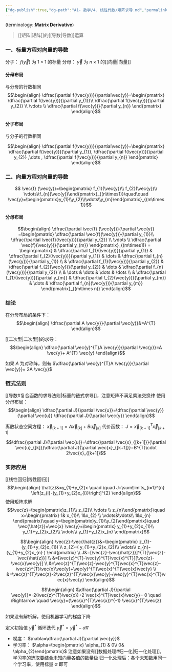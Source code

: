 ```yaml
---
{"dg-publish":true,"dg-path":"A1- 数学/4. 线性代数/矩阵求导.md","permalink":"/A1- 数学/4. 线性代数/矩阵求导/","dgPassFrontmatter":true,"noteIcon":"","created":"2024-05-21T15:20:28.000+08:00","updated":"2025-05-23T16:30:00.000+08:00"}
---
```


(terminology::**Matrix Derivative**)
> [[矩阵\|矩阵]]的[[导数\|导数]]运算
### 一、标量方程对向量的导数
分子： $f(\vec{y})$ 为 $1\times1$ 的标量
分母： $\vec{y}$    为 $n\times1$ 的[[向量\|向量]]
#### 分母布局
与分母的行数相同
$$\begin{align}
\dfrac{\partial f(\vec{y})}{\partial\vec{y}}=\begin{pmatrix}
\dfrac{\partial f(\vec{y})}{\partial y_{1}}\\
\dfrac{\partial f(\vec{y})}{\partial y_{2}} \\
\vdots \\
\dfrac{\partial f(\vec{y})}{\partial y_{n}}
\end{pmatrix} 
\end{align}$$

#### 分子布局
与分子的行数相同

$$\begin{align}
\dfrac{\partial f(\vec{y})}{\partial\vec{y}}=\begin{pmatrix}
\dfrac{\partial f(\vec{y})}{\partial y_{1}},
\dfrac{\partial f(\vec{y})}{\partial y_{2}} ,\dots ,
\dfrac{\partial f(\vec{y})}{\partial y_{n}}
\end{pmatrix} 
\end{align}$$


### 二、向量方程对向量的导数
$$ \vec{f} (\vec{y})=\begin{pmatrix} f_{1}(\vec{y})\\ f_{2}(\vec{y})\\ \vdots\\f_{n}(\vec{y})\end{pmatrix}_{(n\times1)}\quad\quad \vec{y}=\begin{pmatrix}y_{1}\\y_{2}\\\vdots\\y_{m}\end{pmatrix}_{(m\times 1)}$$

#### 分母布局

$$\begin{align}
\dfrac{\partial \vec{f} (\vec{y})}{\partial \vec{y}} =\begin{pmatrix}
\dfrac{\partial \vec{f}(\vec{y})}{\partial y_{1}}\\
\dfrac{\partial \vec{f}(\vec{y})}{\partial y_{2}} \\
\vdots \\
\dfrac{\partial \vec{f}(\vec{y})}{\partial y_{m}}
\end{pmatrix}_{(m\times1)} = \begin{pmatrix}
 & \dfrac{\partial f_{1}(\vec{y})}{\partial y_{1}}
 & \dfrac{\partial f_{2}(\vec{y})}{\partial y_{1}}  & \dots 
 & \dfrac{\partial f_{n}(\vec{y})}{\partial y_{1}} \\
 & \dfrac{\partial f_{1}(\vec{y})}{\partial y_{2}}
 & \dfrac{\partial f_{2}(\vec{y})}{\partial y_{2}}  & \dots 
 & \dfrac{\partial f_{n}(\vec{y})}{\partial y_{2}} \\
 & \dots
 & \dots  & \dots 
 & \dots \\
 & \dfrac{\partial f_{1}(\vec{y})}{\partial y_{m}}
 & \dfrac{\partial f_{2}(\vec{y})}{\partial y_{m}}  & \dots 
 & \dfrac{\partial f_{n}(\vec{y})}{\partial y_{m}}
\end{pmatrix}_{(m\times n)}
\end{align}$$

 
### 结论
在分母布局的条件下：
$$\begin{align}
\dfrac{\partial A \vec{y}}{\partial  \vec{y}}&=A^{T}
\end{align}$$

[[二次型\|二次型]]的求导：
$$\begin{align}
\dfrac{\partial  \vec{y}^{T}A \vec{y}}{\partial  \vec{y}}=A \vec{y}+ A^{T}  \vec{y} 
\end{align}$$

如果 $A$ 为对称阵，则有 $\dfrac{\partial  \vec{y}^{T}A \vec{y}}{\partial  \vec{y}}= 2A \vec{y}$


### 链式法则
[[导数#复合函数的求导法则\|标量的链式求导]]，注意矩阵不满足乘法交换律
使用分母布局：
$$\begin{align}
\dfrac{\partial J}{\partial  \vec{u}}=\dfrac{\partial  \vec{y}}{\partial \vec{u}}  \dfrac{\partial J}{\partial  \vec{y}} 
\end{align}$$

离散状态空间方程： $\vec{x}_{[k+1]}=A \vec{x}_{[k]}+B \vec{u}_{[k]}$
代价函数： $J=\vec{x}_{[k+1]}^{T}\vec{x}_{[k+1]}$ 

$$\dfrac{\partial J}{\partial  \vec{u}}=\dfrac{\partial  \vec{x}_{[k+1]}}{\partial  \vec{u}_{[k]}}\dfrac{\partial J}{\partial  \vec{x}_{[k+1]}}=B^{T}\cdot 2\vec{x}_{[k+1]}$$


### 实际应用
[[线性回归\|线性回归]]
$$\begin{align}
\hat{z}&=y_{1}+y_{2}x \quad \quad J=\sum\limits_{i=1}^{n} \left[z_{i}-(y_{1}+y_{2}x_{i})\right]^{2}
\end{align}$$
使用矩阵求解
$$\vec{z}=\begin{pmatrix}z_{1}\\ z_{2}\\ \vdots \\ z_{n}\end{pmatrix}\quad x=\begin{pmatrix}  1& x_{1}\\ 1&x_{2} \\ \vdots&\vdots\\ 1&x_{n} \end{pmatrix}\quad y=\begin{pmatrix}y_{1}\\y_{2}\end{pmatrix}\quad  \vec{\hat{z}}=\vec{x} \vec{y}=\begin{pmatrix}  y_{1}+y_{2}x_{1}\\  y_{1}+y_{2}x_{2}\\ \vdots\\  y_{1}+y_{2}x_{n} \end{pmatrix}$$


$$\begin{align}
\vec{z}-\vec{\hat{z}}&=\begin{pmatrix}
z_{1}-(y_{1}+y_{2}x_{1}) \\
z_{2}-( y_{1}+y_{2}x_{2})\\ \vdots\\  z_{n}-(y_{1}+y_{2}x_{n} )
\end{pmatrix} \\
J&=[\vec{z}-\vec{\hat{z}}]^{T}[\vec{z}-\vec{\hat{z}}] \\
&=[\vec{z}^{T}-\vec{y}^{T}\vec{x}^{T}][\vec{z}-\vec{x}\vec{y}]  \\
&=\vec{z}^{T}\vec{z}-\vec{y}^{T}\vec{x}^{T}\vec{z}-\vec{z}^{T}\vec{x}\vec{y}+\vec{y}^{T}\vec{x}^{T}\vec{x}\vec{y} \\
&=\vec{z}^{T}\vec{z}-2\vec{z}^{T}\vec{x}\vec{y}+\vec{y}^{T}\vec{x}^{T}\vec{x}\vec{y}
\end{align}$$

$$\begin{align}
&\dfrac{\partial J}{\partial  \vec{y}}=-2(\vec{z}^{T}\vec{x})+2 \vec{x}^{T}\vec{x}\vec{y}= 0  \quad \Rightarrow \quad \vec{y}=(\vec{x}^{T}\vec{x})^{-1} \vec{x}^{T}\vec{z}
\end{align}$$

如果没有解析解，使用机器学习的梯度下降

定义初始值 $\vec{y}^{*}$
循环迭代  $\vec{y}^{*}=\vec{y}^{*}-\alpha \nabla$
- 梯度： $\nabla=\dfrac{\partial J}{\partial  \vec{y}}$     
- 学习率： $\alpha=\begin{pmatrix} \alpha_{1} & 0\\ 0& \alpha_{2}\end{pmatrix}$
	注意如果没有[[数据处理#归一化\|归一化处理]]，学习率的选取要结合未知向量各值的数量级
	归一化处理后：各个未知数用同一个学习率，使用标量 $\alpha$ 即可

